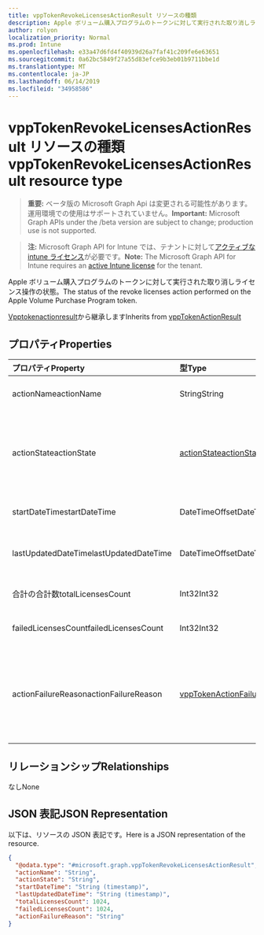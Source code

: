```yaml
---
title: vppTokenRevokeLicensesActionResult リソースの種類
description: Apple ボリューム購入プログラムのトークンに対して実行された取り消しライセンス操作の状態。
author: rolyon
localization_priority: Normal
ms.prod: Intune
ms.openlocfilehash: e33a47d6fd4f40939d26a7faf41c209fe6e63651
ms.sourcegitcommit: 0a62bc5849f27a55d83efce9b3eb01b9711bbe1d
ms.translationtype: MT
ms.contentlocale: ja-JP
ms.lasthandoff: 06/14/2019
ms.locfileid: "34958586"
---
```

# <a name="vpptokenrevokelicensesactionresult-resource-type"></a><span data-ttu-id="16049-103">vppTokenRevokeLicensesActionResult リソースの種類</span><span class="sxs-lookup"><span data-stu-id="16049-103">vppTokenRevokeLicensesActionResult resource type</span></span>

> <span data-ttu-id="16049-104">**重要:** ベータ版の Microsoft Graph Api は変更される可能性があります。運用環境での使用はサポートされていません。</span><span class="sxs-lookup"><span data-stu-id="16049-104">**Important:** Microsoft Graph APIs under the /beta version are subject to change; production use is not supported.</span></span>

> <span data-ttu-id="16049-105">**注:** Microsoft Graph API for Intune では、テナントに対して[アクティブな intune ライセンス](https://go.microsoft.com/fwlink/?linkid=839381)が必要です。</span><span class="sxs-lookup"><span data-stu-id="16049-105">**Note:** The Microsoft Graph API for Intune requires an [active Intune license](https://go.microsoft.com/fwlink/?linkid=839381) for the tenant.</span></span>

<span data-ttu-id="16049-106">Apple ボリューム購入プログラムのトークンに対して実行された取り消しライセンス操作の状態。</span><span class="sxs-lookup"><span data-stu-id="16049-106">The status of the revoke licenses action performed on the Apple Volume Purchase Program token.</span></span>


<span data-ttu-id="16049-107">[Vpptokenactionresult](../resources/intune-onboarding-vpptokenactionresult.md)から継承します</span><span class="sxs-lookup"><span data-stu-id="16049-107">Inherits from [vppTokenActionResult](../resources/intune-onboarding-vpptokenactionresult.md)</span></span>

## <a name="properties"></a><span data-ttu-id="16049-108">プロパティ</span><span class="sxs-lookup"><span data-stu-id="16049-108">Properties</span></span>
|<span data-ttu-id="16049-109">プロパティ</span><span class="sxs-lookup"><span data-stu-id="16049-109">Property</span></span>|<span data-ttu-id="16049-110">型</span><span class="sxs-lookup"><span data-stu-id="16049-110">Type</span></span>|<span data-ttu-id="16049-111">説明</span><span class="sxs-lookup"><span data-stu-id="16049-111">Description</span></span>|
|:---|:---|:---|
|<span data-ttu-id="16049-112">actionName</span><span class="sxs-lookup"><span data-stu-id="16049-112">actionName</span></span>|<span data-ttu-id="16049-113">String</span><span class="sxs-lookup"><span data-stu-id="16049-113">String</span></span>|<span data-ttu-id="16049-114">[Vpptokenactionresult](../resources/intune-onboarding-vpptokenactionresult.md)から継承されるアクション名</span><span class="sxs-lookup"><span data-stu-id="16049-114">Action name Inherited from [vppTokenActionResult](../resources/intune-onboarding-vpptokenactionresult.md)</span></span>|
|<span data-ttu-id="16049-115">actionState</span><span class="sxs-lookup"><span data-stu-id="16049-115">actionState</span></span>|[<span data-ttu-id="16049-116">actionState</span><span class="sxs-lookup"><span data-stu-id="16049-116">actionState</span></span>](../resources/intune-shared-actionstate.md)|<span data-ttu-id="16049-117">[Vpptokenactionresult](../resources/intune-onboarding-vpptokenactionresult.md)から継承されたアクションの状態。</span><span class="sxs-lookup"><span data-stu-id="16049-117">State of the action Inherited from [vppTokenActionResult](../resources/intune-onboarding-vpptokenactionresult.md).</span></span> <span data-ttu-id="16049-118">可能な値は、`none`、`pending`、`canceled`、`active`、`done`、`failed`、`notSupported` です。</span><span class="sxs-lookup"><span data-stu-id="16049-118">Possible values are: `none`, `pending`, `canceled`, `active`, `done`, `failed`, `notSupported`.</span></span>|
|<span data-ttu-id="16049-119">startDateTime</span><span class="sxs-lookup"><span data-stu-id="16049-119">startDateTime</span></span>|<span data-ttu-id="16049-120">DateTimeOffset</span><span class="sxs-lookup"><span data-stu-id="16049-120">DateTimeOffset</span></span>|<span data-ttu-id="16049-121">アクションが[Vpptokenactionresult](../resources/intune-onboarding-vpptokenactionresult.md)から継承された時刻</span><span class="sxs-lookup"><span data-stu-id="16049-121">Time the action was initiated Inherited from [vppTokenActionResult](../resources/intune-onboarding-vpptokenactionresult.md)</span></span>|
|<span data-ttu-id="16049-122">lastUpdatedDateTime</span><span class="sxs-lookup"><span data-stu-id="16049-122">lastUpdatedDateTime</span></span>|<span data-ttu-id="16049-123">DateTimeOffset</span><span class="sxs-lookup"><span data-stu-id="16049-123">DateTimeOffset</span></span>|<span data-ttu-id="16049-124">アクション状態が最後に更新された時刻。 [Vpptokenactionresult](../resources/intune-onboarding-vpptokenactionresult.md)から継承</span><span class="sxs-lookup"><span data-stu-id="16049-124">Time the action state was last updated Inherited from [vppTokenActionResult](../resources/intune-onboarding-vpptokenactionresult.md)</span></span>|
|<span data-ttu-id="16049-125">合計の合計数</span><span class="sxs-lookup"><span data-stu-id="16049-125">totalLicensesCount</span></span>|<span data-ttu-id="16049-126">Int32</span><span class="sxs-lookup"><span data-stu-id="16049-126">Int32</span></span>|<span data-ttu-id="16049-127">失効しようとしたライセンスの数。</span><span class="sxs-lookup"><span data-stu-id="16049-127">A count of the number of licenses that were attempted to revoke.</span></span>|
|<span data-ttu-id="16049-128">failedLicensesCount</span><span class="sxs-lookup"><span data-stu-id="16049-128">failedLicensesCount</span></span>|<span data-ttu-id="16049-129">Int32</span><span class="sxs-lookup"><span data-stu-id="16049-129">Int32</span></span>|<span data-ttu-id="16049-130">失効に失敗したライセンスの数。</span><span class="sxs-lookup"><span data-stu-id="16049-130">A count of the number of licenses that failed to revoke.</span></span>|
|<span data-ttu-id="16049-131">actionFailureReason</span><span class="sxs-lookup"><span data-stu-id="16049-131">actionFailureReason</span></span>|[<span data-ttu-id="16049-132">vppTokenActionFailureReason</span><span class="sxs-lookup"><span data-stu-id="16049-132">vppTokenActionFailureReason</span></span>](../resources/intune-shared-vpptokenactionfailurereason.md)|<span data-ttu-id="16049-133">失効ライセンスの処理の失敗の理由。</span><span class="sxs-lookup"><span data-stu-id="16049-133">The reason for the revoke licenses action failure.</span></span> <span data-ttu-id="16049-134">可能な値は、`none`、`appleFailure`、`internalError`、`expiredVppToken`、`expiredApplePushNotificationCertificate` です。</span><span class="sxs-lookup"><span data-stu-id="16049-134">Possible values are: `none`, `appleFailure`, `internalError`, `expiredVppToken`, `expiredApplePushNotificationCertificate`.</span></span>|

## <a name="relationships"></a><span data-ttu-id="16049-135">リレーションシップ</span><span class="sxs-lookup"><span data-stu-id="16049-135">Relationships</span></span>
<span data-ttu-id="16049-136">なし</span><span class="sxs-lookup"><span data-stu-id="16049-136">None</span></span>

## <a name="json-representation"></a><span data-ttu-id="16049-137">JSON 表記</span><span class="sxs-lookup"><span data-stu-id="16049-137">JSON Representation</span></span>
<span data-ttu-id="16049-138">以下は、リソースの JSON 表記です。</span><span class="sxs-lookup"><span data-stu-id="16049-138">Here is a JSON representation of the resource.</span></span>
<!-- {
  "blockType": "resource",
  "@odata.type": "microsoft.graph.vppTokenRevokeLicensesActionResult"
}
-->
``` json
{
  "@odata.type": "#microsoft.graph.vppTokenRevokeLicensesActionResult",
  "actionName": "String",
  "actionState": "String",
  "startDateTime": "String (timestamp)",
  "lastUpdatedDateTime": "String (timestamp)",
  "totalLicensesCount": 1024,
  "failedLicensesCount": 1024,
  "actionFailureReason": "String"
}
```





